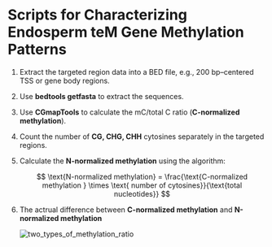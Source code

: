 # Scripts for Characterizing Endosperm teM Gene Methylation Patterns

1. Extract the targeted region data into a BED file, e.g., 200 bp–centered TSS or gene body regions.  
2. Use **bedtools getfasta** to extract the sequences.  
3. Use **CGmapTools** to calculate the mC/total C ratio (**C-normalized methylation**).  
4. Count the number of **CG, CHG, CHH** cytosines separately in the targeted regions.  
5. Calculate the **N-normalized methylation** using the algorithm:

   $$
   \text{N-normalized methylation} = \frac{\text{C-normalized methylation } \times \text{ number of cytosines}}{\text{total nucleotides}}
   $$

6. The actrual difference between **C-normalized methylation** and **N-normalized methylation**

    ![two_types_of_methylation_ratio](https://github.com/yiruiS/endo-teM-genes/blob/main/03explore_methylation_pattern/two_types_of_methylation_ratio.png)


